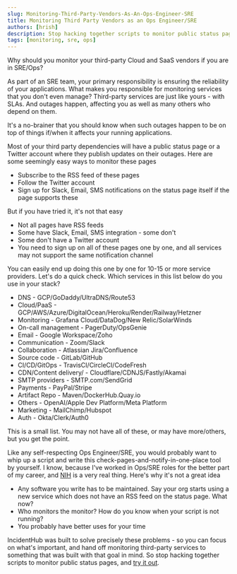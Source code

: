 ```yaml
---
slug: Monitoring-Third-Party-Vendors-As-An-Ops-Engineer-SRE
title: Monitoring Third Party Vendors as an Ops Engineer/SRE
authors: [hrish]
description: Stop hacking together scripts to monitor public status pages.
tags: [monitoring, sre, ops]
---
```


Why should you monitor your third-party Cloud and SaaS vendors if you are in SRE/Ops?

As part of an SRE team, your primary responsibility is ensuring the reliability of your applications. What makes you
responsible for monitoring services that you don't even manage? Third-party services are just
like yours - with SLAs. And outages happen, affecting you as well as many others who depend on them.

It's a no-brainer that you should know when such outages happen to be on top of things if/when it affects your running applications.

Most of your third party dependencies will have a public status page or a Twitter account 
where they publish updates on their outages. Here are some seemingly easy ways to monitor these pages
- Subscribe to the RSS feed of these pages
- Follow the Twitter account
- Sign up for Slack, Email, SMS notifications on the status page itself if the page supports these

But if you have tried it, it's not that easy
- Not all pages have RSS feeds
- Some have Slack, Email, SMS integration - some don't
- Some don't have a Twitter account
- You need to sign up on all of these pages one by one, and all services may not support the same notification channel

You can easily end up doing this one by one for 10-15 or more service providers. Let's do a quick check. 
Which services in this list below do you use in your stack?

- DNS - GCP/GoDaddy/UltraDNS/Route53
- Cloud/PaaS - GCP/AWS/Azure/DigitalOcean/Heroku/Render/Railway/Hetzner
- Monitoring - Grafana Cloud/DataDog/New Relic/SolarWinds
- On-call management - PagerDuty/OpsGenie
- Email - Google Workspace/Zoho
- Communication - Zoom/Slack
- Collaboration - Atlassian Jira/Confluence
- Source code - GitLab/GitHub
- CI/CD/GitOps - TravisCI/CircleCI/CodeFresh
- CDN/Content delivery/ - Cloudflare/CDNJS/Fastly/Akamai
- SMTP providers - SMTP.com/SendGrid
- Payments - PayPal/Stripe
- Artifact Repo - Maven/DockerHub.Quay.io
- Others - OpenAI/Apple Dev Platform/Meta Platform
- Marketing - MailChimp/Hubspot
- Auth - Okta/Clerk/Auth0

This is a small list. You may not have all of these, or may have more/others, but you get the point.

Like any self-respecting Ops Engineer/SRE, you would probably want to whip up a script and write this check-pages-and-notify-in-one-place
tool by yourself. I know, because I've worked in Ops/SRE roles for the better part of my career, and [NIH](https://en.wikipedia.org/wiki/Not_invented_here) 
is a very real thing. Here's why it's not a great idea
- Any software you write has to be maintained. Say your org starts using a new service which does not have an RSS feed on the status page. What now?
- Who monitors the monitor? How do you know when your script is not running?
- You probably have better uses for your time

IncidentHub was built to solve precisely these problems - so you can focus on what's important, and hand off monitoring third-party services 
to something that was built with that goal in mind. So stop hacking together scripts to monitor public status pages, and [try it out](https://incidenthub.cloud/).
